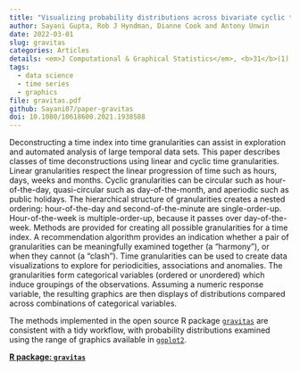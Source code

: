 ```yaml
---
title: "Visualizing probability distributions across bivariate cyclic temporal granularities"
author: Sayani Gupta, Rob J Hyndman, Dianne Cook and Antony Unwin
date: 2022-03-01
slug: gravitas
categories: Articles
details: <em>J Computational & Graphical Statistics</em>, <b>31</b>(1), 14-25
tags:
  - data science
  - time series
  - graphics
file: gravitas.pdf
github: Sayani07/paper-gravitas
doi: 10.1080/10618600.2021.1938588
---
```


Deconstructing a time index into time granularities can assist in exploration and automated analysis of large temporal data sets. This paper describes classes of time deconstructions using linear and cyclic time granularities. Linear granularities respect the linear progression of time such as hours, days, weeks and months. Cyclic granularities can be circular such as hour-of-the-day, quasi-circular such as day-of-the-month, and aperiodic such as public holidays. The hierarchical structure of granularities creates a nested ordering: hour-of-the-day and second-of-the-minute are single-order-up. Hour-of-the-week is multiple-order-up, because it passes over day-of-the-week. Methods are provided for creating all possible granularities for a time index. A recommendation algorithm provides an indication whether a pair of granularities can be meaningfully examined together (a “harmony”), or when they cannot (a “clash”). Time granularities can be used to create data visualizations to explore for periodicities, associations and anomalies. The granularities form categorical variables (ordered or unordered) which induce groupings of the observations. Assuming a numeric response variable, the resulting graphics are then displays of distributions compared across combinations of categorical variables.

The methods implemented in the open source R package [`gravitas`](https://sayani07.github.io/gravitas/) are consistent with a tidy workflow, with probability distributions examined using the range of graphics available in [`ggplot2`](https://ggplot2.tidyverse.org).

[**R package: `gravitas`**](https://sayani07.github.io/gravitas/)

